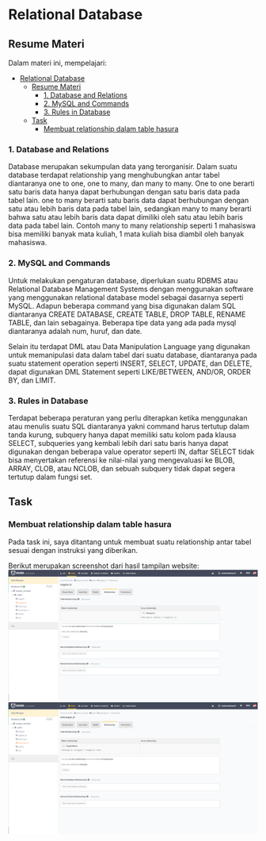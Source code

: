 # Relational Database

## Resume Materi
Dalam materi ini, mempelajari:
- [Relational Database](#relational-database)
  - [Resume Materi](#resume-materi)
    - [1. Database and Relations](#1-database-and-relations)
    - [2. MySQL and Commands](#2-mysql-and-commands)
    - [3. Rules in Database](#3-rules-in-database)
  - [Task](#task)
    - [Membuat relationship dalam table hasura](#membuat-relationship-dalam-table-hasura)

### 1. Database and Relations
Database merupakan sekumpulan data yang terorganisir. Dalam suatu database terdapat relationship yang menghubungkan antar tabel diantaranya one to one, one to many, dan many to many. One to one berarti satu baris data hanya dapat berhubungan dengan satu baris data pada tabel lain. one to many berarti satu baris data dapat berhubungan dengan satu atau lebih baris data pada tabel lain, sedangkan many to many berarti bahwa satu atau lebih baris data dapat dimiliki oleh satu atau lebih baris data pada tabel lain. Contoh many to many relationship seperti 1 mahasiswa bisa memiliki banyak mata kuliah, 1 mata kuliah bisa diambil oleh banyak mahasiswa.

### 2. MySQL and Commands
Untuk melakukan pengaturan database, diperlukan suatu RDBMS atau Relational Database Management Systems dengan menggunakan software yang menggunakan relational database model sebagai dasarnya seperti MySQL. Adapun beberapa command yang bisa digunakan dalam SQL diantaranya CREATE DATABASE, CREATE TABLE, DROP TABLE, RENAME TABLE, dan lain sebagainya. Beberapa tipe data yang ada pada mysql diantaranya adalah num, huruf, dan date. 

Selain itu terdapat DML atau Data Manipulation Language yang digunakan untuk memanipulasi data dalam tabel dari suatu database, diantaranya pada suatu statement operation seperti INSERT, SELECT, UPDATE, dan DELETE, dapat digunakan DML Statement seperti LIKE/BETWEEN, AND/OR, ORDER BY, dan LIMIT.
### 3. Rules in Database
Terdapat beberapa peraturan yang perlu diterapkan ketika menggunakan atau menulis suatu SQL diantaranya yakni command harus tertutup dalam tanda kurung, subquery hanya dapat memiliki satu kolom pada klausa SELECT, subqueries yang kembali lebih dari satu baris hanya dapat digunakan dengan beberapa value operator seperti IN, daftar SELECT tidak bisa menyertakan referensi ke nilai-nilai yang mengevaluasi ke BLOB, ARRAY, CLOB, atau NCLOB, dan sebuah subquery tidak dapat segera tertutup dalam fungsi set.

## Task
### Membuat relationship dalam table hasura
Pada task ini, saya ditantang untuk membuat suatu relationship antar tabel sesuai dengan instruksi yang diberikan.


Berikut merupakan screenshot dari hasil tampilan website:
![one-to-many](./screenshots/relation-one-to-many.png)
![one-to-one](./screenshots/relation-one-to-one.png)
